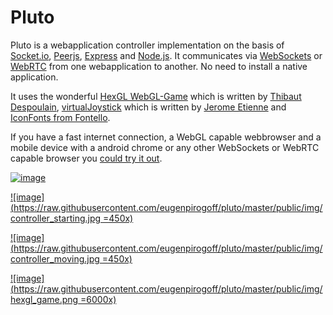 Pluto
=====

Pluto is a webapplication controller implementation on the basis of [Socket.io](http://socket.io), [Peerjs](http://peerjs.com), [Express](http://expressjs.com) and [Node.js](http://nodejs.org). It communicates via [WebSockets](http://www.w3.org/TR/websockets/) or [WebRTC](http://www.w3.org/TR/webrtc/) from one webapplication to another. No need to install a native application.

It uses the wonderful [HexGL WebGL-Game](https://github.com/BKcore/HexGL) which is written by [Thibaut Despoulain](http://bkcore.com/), [virtualJoystick](http://github.com/jeromeetienne/virtualjoystick.js) which is written by [Jerome Etienne](http://jetienne.com) and [IconFonts from Fontello](http://fontello.com).


If you have a fast internet connection, a WebGL capable webbrowser and a mobile device with a android chrome or any other WebSockets or WebRTC capable browser you [could try it out](http://pluto.jit.su).


[![image](https://raw.github.com/eugenpirogoff/pluto/master/public/img/pluto.png)](http://pluto.jit.su)

[![image](https://raw.githubusercontent.com/eugenpirogoff/pluto/master/public/img/controller_starting.jpg =450x)](http://pluto.jit.su)

[![image](https://raw.githubusercontent.com/eugenpirogoff/pluto/master/public/img/controller_moving.jpg =450x)](http://pluto.jit.su)

[![image](https://raw.githubusercontent.com/eugenpirogoff/pluto/master/public/img/hexgl_game.png =6000x)](http://pluto.jit.su)
